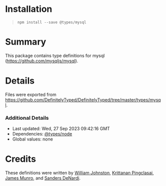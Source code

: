 # Installation
> `npm install --save @types/mysql`

# Summary
This package contains type definitions for mysql (https://github.com/mysqljs/mysql).

# Details
Files were exported from https://github.com/DefinitelyTyped/DefinitelyTyped/tree/master/types/mysql.

### Additional Details
 * Last updated: Wed, 27 Sep 2023 09:42:16 GMT
 * Dependencies: [@types/node](https://npmjs.com/package/@types/node)
 * Global values: none

# Credits
These definitions were written by [ William Johnston](https://github.com/wjohnsto), [Krittanan Pingclasai](https://github.com/kpping), [James Munro](https://github.com/jdmunro), and [Sanders DeNardi](https://github.com/sedenardi).
